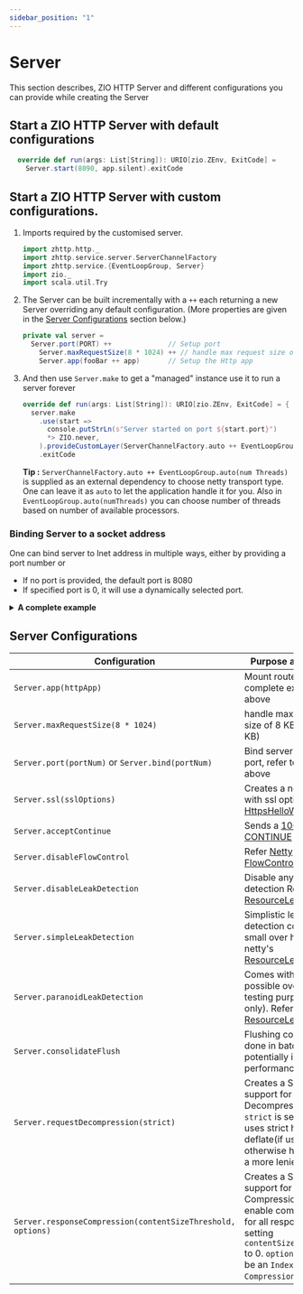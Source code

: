 ```yaml
---
sidebar_position: "1"
---
```

# Server

This section describes, ZIO HTTP Server and different configurations you can provide while creating the Server 

## Start a ZIO HTTP Server with default configurations
```scala
  override def run(args: List[String]): URIO[zio.ZEnv, ExitCode] =
    Server.start(8090, app.silent).exitCode
```
## Start a ZIO HTTP Server with custom configurations.
1. Imports required by the customised server. 
    ```scala
    import zhttp.http._
    import zhttp.service.server.ServerChannelFactory
    import zhttp.service.{EventLoopGroup, Server}
    import zio._
    import scala.util.Try
    ```
2. The Server can be built incrementally with a `++` each returning a new Server overriding any default configuration. (More properties are given in the [Server Configurations](#server-configurations) section below.)
    ```scala
    private val server =
      Server.port(PORT) ++              // Setup port
        Server.maxRequestSize(8 * 1024) ++ // handle max request size of 8 KB (default 4 KB)
        Server.app(fooBar ++ app)       // Setup the Http app
    ```
3. And then use ```Server.make``` to get a "managed" instance use it to run a server forever
    ```scala
    override def run(args: List[String]): URIO[zio.ZEnv, ExitCode] = {
      server.make
        .use(start =>
          console.putStrLn(s"Server started on port ${start.port}")
          *> ZIO.never,
        ).provideCustomLayer(ServerChannelFactory.auto ++ EventLoopGroup.auto(2))
        .exitCode
    ```
   **Tip :** `ServerChannelFactory.auto ++ EventLoopGroup.auto(num Threads)` is supplied as an external dependency to choose netty transport type. One can leave it as `auto` to let the application handle it for you. 
   Also in `EventLoopGroup.auto(numThreads)` you can choose number of threads based on number of available processors. 

### Binding Server to a socket address
One can bind server to Inet address in multiple ways, either by providing a port number or 
- If no port is provided, the default port is 8080
- If specified port is 0, it will use a dynamically selected port.

<details>
<summary><b>A complete example </b></summary>

- Example below shows how the server can be started in forever mode to serve HTTP requests:

```scala
import zhttp.http._
import zhttp.service._
import zhttp.service.server.ServerChannelFactory
import zio._

import scala.util.Try

object HelloWorldAdvanced extends App {
  // Set a port
  private val PORT = 8090

  private val fooBar: HttpApp[Any, Nothing] = Http.collect[Request] {
    case Method.GET -> !! / "foo" => Response.text("bar")
    case Method.GET -> !! / "bar" => Response.text("foo")
  }

  private val app = Http.collectM[Request] {
    case Method.GET -> !! / "random" => random.nextString(10).map(Response.text)
    case Method.GET -> !! / "utc"    => clock.currentDateTime.map(s => Response.text(s.toString))
  }

  private val server =
    Server.port(PORT) ++              // Setup port
            Server.paranoidLeakDetection ++ // Paranoid leak detection (affects performance)
            Server.app(fooBar +++ app)      // Setup the Http app

  override def run(args: List[String]): URIO[zio.ZEnv, ExitCode] = {
    // Configure thread count using CLI
    val nThreads: Int = args.headOption.flatMap(x => Try(x.toInt).toOption).getOrElse(0)

    // Create a new server
    server.make
            .use(_ =>
              // Waiting for the server to start
              console.putStrLn(s"Server started on port $PORT")

                      // Ensures the server doesn't die after printing
                      *> ZIO.never,
            )
            .provideCustomLayer(ServerChannelFactory.auto ++ EventLoopGroup.auto(nThreads))
            .exitCode
  }
}
 ```
</details>

## Server Configurations

| **Configuration**                                           | **Purpose and usage**                                                                                                                                                                                     |
|-------------------------------------------------------------|-----------------------------------------------------------------------------------------------------------------------------------------------------------------------------------------------------------|
| `Server.app(httpApp)`                                       | Mount routes. Refer to complete example above                                                                                                                                                             |
| `Server.maxRequestSize(8 * 1024)`                           | handle max request size of 8 KB (default 4 KB)                                                                                                                                                            |
| `Server.port(portNum)` or `Server.bind(portNum)`            | Bind server to the port, refer to examples above                                                                                                                                                          |
| `Server.ssl(sslOptions)`                                    | Creates a new server with ssl options. [HttpsHelloWorld](https://github.com/dream11/zio-http/blob/main/example/src/main/scala/example/HttpsHelloWorld.scala)                                              |
| `Server.acceptContinue`                                     | Sends a [100 CONTINUE](https://www.w3.org/Protocols/rfc2616/rfc2616-sec8.html#sec8.2.3)                                                                                                                   |
| `Server.disableFlowControl`                                 | Refer [Netty FlowControlHandler](https://netty.io/4.1/api/io/netty/handler/flow/FlowControlHandler.html)                                                                                                  |
| `Server.disableLeakDetection`                               | Disable any leak detection Refer netty's [ResourceLeakDetector](https://netty.io/4.0/api/io/netty/util/ResourceLeakDetector.Level.html)                                                                   |
| `Server.simpleLeakDetection`                                | Simplistic leak detection comes with small over head. Refer netty's [ResourceLeakDetector](https://netty.io/4.0/api/io/netty/util/ResourceLeakDetector.Level.html)                                        |
| `Server.paranoidLeakDetection`                              | Comes with highest possible overhead (for testing purposes only). Refer netty's [ResourceLeakDetector](https://netty.io/4.0/api/io/netty/util/ResourceLeakDetector.Level.html)                            |
| `Server.consolidateFlush`                                   | Flushing content is done in batches. Can potentially improve performance.                                                                                                                                 |
| `Server.requestDecompression(strict)`                       | Creates a Server with support for Request Decompression. If `strict` is set to `true` it uses strict handling of deflate(if used), otherwise handles it in a more lenient fashion.                        |
| `Server.responseCompression(contentSizeThreshold, options)` | Creates a Server with support for Response Compression. You can enable compression for all responses by setting `contentSizeThreshold` to 0. `options` should be an `IndexedSeq` of `CompressionOptions`. |
